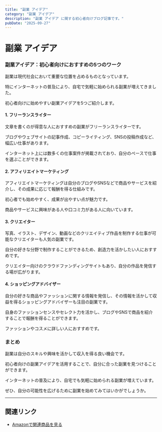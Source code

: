 ```yaml
---
title: "副業 アイデア"
category: "副業 アイデア"
description: "副業 アイデア に関する初心者向けブログ記事です。"
pubDate: "2025-09-27"
---
```


# 副業 アイデア

### 副業アイデア：初心者向けにおすすめの5つのワーク

副業は現代社会において重要な位置を占めるものとなっています。

特にインターネットの普及により、自宅で気軽に始められる副業が増えてきました。

初心者向けに始めやすい副業アイデアを5つご紹介します。



#### 1. フリーランスライター
文章を書くのが得意な人におすすめの副業がフリーランスライターです。

ブログやウェブサイトの記事作成、コピーライティング、SNSの投稿作成など、幅広い仕事があります。

インターネット上には数多くの仕事案件が掲載されており、自分のペースで仕事を選ぶことができます。



#### 2. アフィリエイトマーケティング
アフィリエイトマーケティングは自分のブログやSNSなどで商品やサービスを紹介し、その成果に応じて報酬を得る仕組みです。

初心者でも始めやすく、成果が出やすい点が魅力です。

商品やサービスに興味がある人や口コミ力がある人に向いています。



#### 3. クリエイター
写真、イラスト、デザイン、動画などのクリエイティブ作品を制作する仕事が可能なクリエイターも人気の副業です。

自分の好きな分野で制作することができるため、創造力を活かしたい人におすすめです。

クリエイター向けのクラウドファンディングサイトもあり、自分の作品を発信する場が広がります。



#### 4. ショッピングアドバイザー
自分の好きな商品やファッションに関する情報を発信し、その情報を活かして収益を得るショッピングアドバイザーも注目の副業です。

自身のファッションセンスやセレクト力を活かし、ブログやSNSで商品を紹介することで報酬を得ることができます。

ファッションやコスメに詳しい人におすすめです。



### まとめ

副業は自分のスキルや興味を活かして収入を得る良い機会です。

初心者向けの副業アイデアを活用することで、自分に合った副業を見つけることができます。

インターネットの普及により、自宅でも気軽に始められる副業が増えています。

ぜひ、自分の可能性を広げるために副業を始めてみてはいかがでしょうか。



---

## 関連リンク

- [Amazonで関連商品を見る](https://www.amazon.co.jp/s?k=%E5%89%AF%E6%A5%AD+%E3%82%A2%E3%82%A4%E3%83%87%E3%82%A2&tag=autowritehubai-22)
